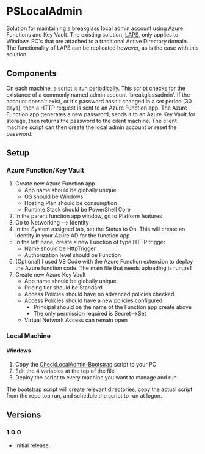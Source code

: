# PSLocalAdmin

Solution for maintaining a breakglass local admin account using Azure Functions and Key Vault.
The existing solution, [LAPS](https://www.microsoft.com/en-us/download/details.aspx?id=46899), only applies to Windows PC's that are attached to a traditional Active Directory domain. The functionality of LAPS can be replicated however, as is the case with this solution.

## Components

On each machine, a script is run periodically. This script checks for the existance of a commonly named admin account 'breakglassadmin'.
If the account doesn't exist, or it's password hasn't changed in a set period (30 days), then a HTTP request is sent to an Azure Function app.
The Azure Function app generates a new password, sends it to an Azure Key Vault for storage, then returns the password to the cilent machine.
The client machine script can then create the local admin account or reset the password.

## Setup

### Azure Function/Key Vault

1. Create new Azure Function app
   * App name should be globally unique
   * OS should be Windows
   * Hosting Plan should be consumption
   * Runtime Stack should be PowerShell Core
2. In the parent function app window, go to Platform features
3. Go to Networking --> Identity
4. In the System assigned tab, set the Status to On. This will create an identity in your Azure AD for the function app
5. In the left pane, create a new Function of type HTTP trigger
   * Name should be HttpTrigger
   * Authorization level should be Function
6. (Optional) I used VS Code with the Azure Function extension to deploy the Azure function code. The main file that needs uploading is run.ps1
7. Create new Azure Key Vault
   * App name should be globally unique
   * Pricing tier should be Standard
   * Access Policies should have no advanced policies checked
   * Access Policies should have a new policies configured
     * Principal should be the name of the Function app create above
     * The only permission required is Secret-->Set
   * Virtual Network Access can remain open

### Local Machine

#### Windows

1. Copy the [CheckLocalAdmin-Bootstrap](https://github.com/citadelgroup/PSLocalAdmin/tree/master/LocalScript/Windows/CheckLocalAdmin-Bootstrap.ps1) script to your PC
2. Edit the 4 variables at the top of the file
3. Deploy the script to every machine you want to manage and run

The bootstrap script will create relevant directories, copy the actual script from the repo top run, and schedule the script to run at logon.

## Versions

### 1.0.0

* Initial release.